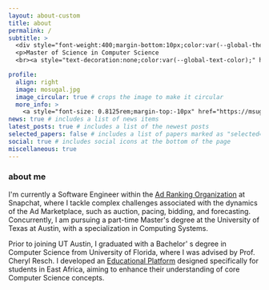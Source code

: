 ```yaml
---
layout: about-custom
title: about
permalink: /
subtitle: >
  <div style="font-weight:400;margin-bottom:10px;color:var(--global-theme-color);">Graduate Student • Life Long Learner</div>
  <p>Master of Science in Computer Science
  <br><a style="text-decoration:none;color:var(--global-text-color);" href="https://www.cs.utexas.edu/">University of Texas at Austin</a></p>

profile:
  align: right
  image: mosugal.jpg
  image_circular: true # crops the image to make it circular
  more_info: >
    <a style="font-size: 0.8125rem;margin-top:-10px" href="https://msugal-site.s3.amazonaws.com/mohamed_sugal_resume.pdf">[Resume/CV]</a>
news: true # includes a list of news items
latest_posts: true # includes a list of the newest posts
selected_papers: false # includes a list of papers marked as "selected={true}"
social: true # includes social icons at the bottom of the page
miscellaneous: true
---
```


<h3>about me</h3>
I'm currently a <span class="highlight">Software Engineer</span> within the <a class="highlight" href="https://eng.snap.com/machine-learning-snap-ad-ranking">Ad Ranking Organization</a> at Snapchat, where I tackle complex challenges associated with the dynamics of the Ad Marketplace, such as auction, pacing, bidding, and forecasting. Concurrently, I am pursuing a part-time Master's degree at the University of Texas at Austin, with a specialization in Computing Systems.

Prior to joining UT Austin, I graduated with a Bachelor' s degree in Computer Science from University of Florida, where I was advised by <span class="highlight">Prof. Cheryl Resch</span>. I developed an <a class="highlight" href="https://github.com/CIS4914">Educational Platform</a> designed specifically for students in East Africa, aiming to enhance their understanding of core Computer Science concepts.
